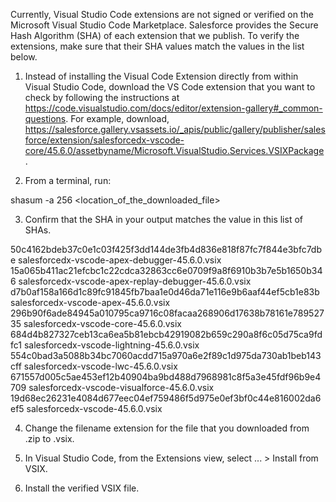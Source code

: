 Currently, Visual Studio Code extensions are not signed or verified on the
Microsoft Visual Studio Code Marketplace. Salesforce provides the Secure Hash
Algorithm (SHA) of each extension that we publish. To verify the extensions,
make sure that their SHA values match the values in the list below.

1. Instead of installing the Visual Code Extension directly from within Visual
   Studio Code, download the VS Code extension that you want to check by
   following the instructions at
   https://code.visualstudio.com/docs/editor/extension-gallery#_common-questions.
   For example, download,
   https://salesforce.gallery.vsassets.io/_apis/public/gallery/publisher/salesforce/extension/salesforcedx-vscode-core/45.6.0/assetbyname/Microsoft.VisualStudio.Services.VSIXPackage.

2. From a terminal, run:

shasum -a 256 <location_of_the_downloaded_file>

3. Confirm that the SHA in your output matches the value in this list of SHAs.

50c4162bdeb37c0e1c03f425f3dd144de3fb4d836e818f87fc7f844e3bfc7dbe  salesforcedx-vscode-apex-debugger-45.6.0.vsix
15a065b411ac21efcbc1c22cdca32863cc6e0709f9a8f6910b3b7e5b1650b346  salesforcedx-vscode-apex-replay-debugger-45.6.0.vsix
d7b0af158a166d1c89fc91845fb7baa1e0d46da71e116e9b6aaf44ef5cb1e83b  salesforcedx-vscode-apex-45.6.0.vsix
296b90f6ade84945a010795ca9716c08facaa268906d17638b78161e78952735  salesforcedx-vscode-core-45.6.0.vsix
684d4b827327ceb13ca6ea5b81ebcb42919082b659c290a8f6c05d75ca9fdfc1  salesforcedx-vscode-lightning-45.6.0.vsix
554c0bad3a5088b34bc7060acdd715a970a6e2f89c1d975da730ab1beb143cff  salesforcedx-vscode-lwc-45.6.0.vsix
671557d005c5ae453ef12b40904ba9bd488d7968981c8f5a3e45fdf96b9e4709  salesforcedx-vscode-visualforce-45.6.0.vsix
19d68ec26231e4084d677eec04ef759486f5d975e0ef3bf0c44e816002da6ef5  salesforcedx-vscode-45.6.0.vsix


4. Change the filename extension for the file that you downloaded from .zip to
.vsix.

5. In Visual Studio Code, from the Extensions view, select ... > Install from
VSIX.

6. Install the verified VSIX file.